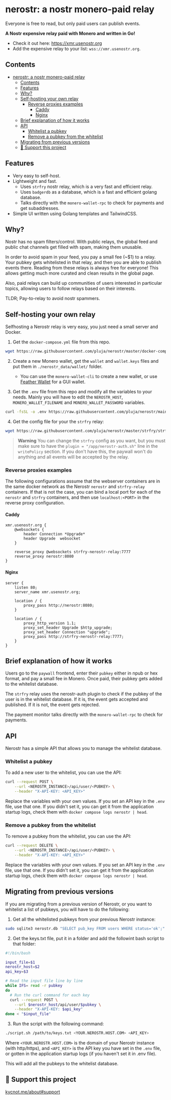 # nerostr: a nostr monero-paid relay

Everyone is free to read, but only paid users can publish events.

**A Nostr expensive relay paid with Monero and written in Go!**

- Check it out here: https://xmr.usenostr.org
- Add the expensive relay to your list: `wss://xmr.usenostr.org`.

## Contents

- [nerostr: a nostr monero-paid relay](#nerostr-a-nostr-monero-paid-relay)
  - [Contents](#contents)
  - [Features](#features)
  - [Why?](#why)
  - [Self-hosting your own relay](#self-hosting-your-own-relay)
    - [Reverse proxies examples](#reverse-proxies-examples)
      - [Caddy](#caddy)
      - [Nginx](#nginx)
  - [Brief explanation of how it works](#brief-explanation-of-how-it-works)
  - [API](#api)
    - [Whitelist a pubkey](#whitelist-a-pubkey)
    - [Remove a pubkey from the whitelist](#remove-a-pubkey-from-the-whitelist)
  - [Migrating from previous versions](#migrating-from-previous-versions)
  - [🧡 Support this project](#-support-this-project)

## Features

- Very easy to self-host.
- Lightweight and fast.
    - Uses `strfry` nostr relay, which is a very fast and efficient relay.
    - Uses `badgerdb` as a database, which is a fast and efficient golang database.
    - Talks directly with the `monero-wallet-rpc` to check for payments and get subaddresses.
- Simple UI written using Golang templates and TailwindCSS.

## Why?

Nostr has no spam filters/control. With public relays, the global feed and public chat channels get filled with spam, making them unusable.

In order to avoid spam in your feed, you pay a small fee (~$1) to a relay. Your pubkey gets whitelisted in that relay, and then you are able to publish events there. Reading from these relays is always free for everyone! This allows getting much more curated and clean results in the global page.

Also, paid relays can build up communities of users interested in particular topics, allowing users to follow relays based on their interests.

TLDR; Pay-to-relay to avoid nostr spammers.

## Self-hosting your own relay

Selfhosting a Nerostr relay is very easy, you just need a small server and Docker.

1. Get the `docker-compose.yml` file from this repo.

```bash
wget https://raw.githubusercontent.com/pluja/nerostr/master/docker-compose.yml
```

2. Create a new Monero wallet, get the `wallet` and `wallet.keys` files and put them in `./nerostr_data/wallet/` folder.
    - You can use the `monero-wallet-cli` to create a new wallet, or use [Feather Wallet](https://moneroaddress.org/) for a GUI wallet.

3. Get the `.env` file from this repo and modify all the variables to your needs. Mainly you will have to edit the `NEROSTR_HOST`, `MONERO_WALLET_FILENAME` and `MONERO_WALLET_PASSWORD` variables.

```bash
curl -fsSL -o .env https://raw.githubusercontent.com/pluja/nerostr/main/example.env
```

4. Get the config file for your the `strfry` relay:

```bash
wget https://raw.githubusercontent.com/pluja/nerostr/master/strfry/strfry.conf
```

> **Warning**
> You can change the `strfry` config as you want, but you must make sure to have the `plugin = "/app/nerostr-auth.sh"` line in the `writePolicy` section. If you don't have this, the paywall won't do anything and all events will be accepted by the relay.

### Reverse proxies examples

The following configurations assume that the webserver containers are in the same docker network as the Nerostr `nerostr` and `strfry-relay` containers. If that is not the case, you can bind a local port for each of the `nerostr` and `strfry` containers, and then use `localhost:<PORT>` in the reverse proxy configuration.

#### Caddy

```
xmr.usenostr.org {
	@websockets {
		header Connection *Upgrade*
		header Upgrade	websocket
	}

	reverse_proxy @websockets strfry-nerostr-relay:7777
	reverse_proxy nerostr:8080
}
```

#### Nginx

```
server {
    listen 80;
    server_name xmr.usenostr.org;

    location / {
        proxy_pass http://nerostr:8080;
    }

    location / {
        proxy_http_version 1.1;
        proxy_set_header Upgrade $http_upgrade;
        proxy_set_header Connection "upgrade";
        proxy_pass http://strfry-nerostr-relay:7777;
    }
}
```

## Brief explanation of how it works

Users go to the `paywall` frontend, enter their `pubkey` either in npub or hex format, and pay a small fee in Monero. Once paid, their pubkey gets added to the whitelist database.

The `strfry` relay uses the nerostr-auth plugin to check if the pubkey of the user is in the whitelist database. If it is, the event gets accepted and published. If it is not, the event gets rejected.

The payment monitor talks directly with the `monero-wallet-rpc` to check for payments.

## API

Nerostr has a simple API that allows you to manage the whitelist database.

### Whitelist a pubkey

To add a new user to the whitelist, you can use the API:

```bash
curl --request POST \
    --url <NEROSTR_INSTANCE>/api/user/<PUBKEY> \
    --header "X-API-KEY: <API_KEY>"
```

Replace the variables with your own values. If you set an API key in the `.env` file, use that one. If you didn't set it, you can get it from the application startup logs, check them with `docker compose logs nerostr | head`.

### Remove a pubkey from the whitelist

To remove a pubkey from the whitelist, you can use the API:

```bash
curl --request DELETE \
    --url <NEROSTR_INSTANCE>/api/user/<PUBKEY> \
    --header "X-API-KEY: <API_KEY>"
```

Replace the variables with your own values. If you set an API key in the `.env` file, use that one. If you didn't set it, you can get it from the application startup logs, check them with `docker compose logs nerostr | head`.

## Migrating from previous versions

If you are migrating from a previous version of Nerostr, or you want to whitelist a list of pubkeys, you will have to do the following:

1. Get all the whitelisted pubkeys from your previous Nerostr instance:

```bash
sudo sqlite3 nerostr.db "SELECT pub_key FROM users WHERE status='ok';" > keys.txt
```

2. Get the keys.txt file, put it in a folder and add the followint bash script to that folder:

```bash
#!/bin/bash

input_file=$1
nerostr_host=$2
api_key=$3

# Read the input file line by line
while IFS= read -r pubkey
do
  # Run the curl command for each key
  curl --request POST \
    --url $nerostr_host/api/user/$pubkey \
    --header "X-API-KEY: $api_key"
done < "$input_file"
```

3. Run the script with the following command:

```bash
./script.sh /path/to/keys.txt <YOUR.NEROSTR.HOST.COM> <API_KEY>
```

Where `<YOUR.NEROSTR.HOST.COM>` is the domain of your Nerostr instance (with http/https), and `<API_KEY>` is the API key you have set in the `.env` file, or gotten in the application startup logs (if you haven't set it in .env file).

This will add all the pubkeys to the whitelist database.

## 🧡 Support this project

[kycnot.me/about#support](https://kycnot.me/about#support)
